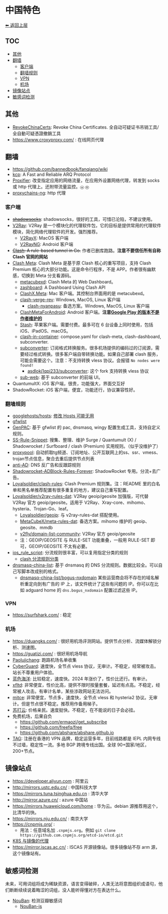 # 中国特色

[⬅︎ 返回上层](../#中国特色)

## TOC

<!-- MarkdownTOC GFM -->

- [其他](#其他)
- [翻墙](#翻墙)
    - [客户端](#客户端)
    - [翻墙规则](#翻墙规则)
    - [VPN](#vpn)
    - [机场](#机场)
- [镜像站点](#镜像站点)
- [敏感词检测](#敏感词检测)

<!-- /MarkdownTOC -->

## 其他

- [RevokeChinaCerts](https://github.com/chengr28/RevokeChinaCerts): Revoke China Certificates.  全自动可疑证书吊销工具/全自動可疑憑證撤銷工具
- https://www.croxyproxy.com/ : 在线网页代理

## 翻墙

- https://github.com/bannedbook/fanqiang/wiki
- [kcp](https://github.com/skywind3000/kcp):  A Fast and Reliable ARQ Protocol
- [Proxifier](https://www.proxifier.com/): 改变指定应用的网络流量，在应用外设置网络代理，转发到 socks 或 http 代理上。还附带流量监控。`ⓦ` `Ⓜ`
- [proxychains-ng](https://github.com/rofl0r/proxychains-ng): http 代理

### 客户端

- ~~[shadowsocks](https://github.com/shadowsocks/shadowsocks)~~: shadowsocks，很好的工具，可惜已沦陷，不建议使用。
- [V2Ray](https://github.com/v2ray/v2ray-core): V2Ray 是一个模块化的代理软件包，它的目标是提供常用的代理软件模块，简化网络代理软件的开发。强烈推荐。
  - [V2RayX](https://github.com/Cenmrev/V2RayX): MacOS 客户端
  - [V2RayNG](https://github.com/2dust/v2rayNG): Android 客户端
- ~~[Clash](https://github.com/Dreamacro/clash): A rule-based tunnel in Go.~~ 作者已删库跑路。**注意不要信任所有自称 Clash 官网的网站**
- [Clash Meta](https://github.com/MetaCubeX/mihomo): Clash Meta 是基于原 Clash 核心的重写项目，支持 Clash Premium 核心的大部分功能。这是命令行程序，不是 APP。作者很有幽默感，切换到 Meta 分支看源码。
  - [metacubexd](https://github.com/MetaCubeX/metacubexd): Clash Meta 的 Web Dashboard。
  - [zashboard](https://github.com/Zephyruso/zashboard): A Dashboard Using Clash API
  - [ClashX.Meta](https://github.com/MetaCubeX/ClashX.Meta/tree/meta): Mac 客户端。其控制台界面用的是 metacubexd。
  - [clash-verge-rev](https://github.com/clash-verge-rev/clash-verge-rev): Windows, MacOS, Linux 客户端
    - [clash-nyanpasu](https://github.com/LibNyanpasu/clash-nyanpasu): 备选方案。Windows, MacOS, Linux 客户端
  - [ClashMetaForAndroid](https://github.com/MetaCubeX/ClashMetaForAndroid): Android 客户端。**注意[Google Play 的版本不是作者维护的](https://github.com/MetaCubeX/ClashMetaForAndroid/discussions/201)**
  - [Stash](https://stash.wiki/): 苹果客户端。需要付费。最多可在 6 台设备上同时使用，包括 iOS、iPadOS、macOS。
  - [clash-in-container](https://github.com/adoyle-h/clash-in-container): compose.yaml for clash-meta, clash-dashboard, subconverter.
  - [subconverter](https://github.com/tindy2013/subconverter): 订阅格式转换服务。很多机场提供的编码过的订阅源，需要经过格式转换。很多客户端自带转换功能。如果自己部署 clash 服务，可能会需要这个。注意：不支持转换 vless 协议。会报错 `No nodes were found!`
    - [asdlokj1qpi233/subconverter](https://github.com/asdlokj1qpi233/subconverter): 这个 fork 支持转换 vless 协议
  - [sub-web](https://github.com/CareyWang/sub-web): 基于 subconverter 的前端 UI。
- QuantumultX: iOS 客户端，很贵，功能强大，界面交互好
- ShadowRocket: iOS 客户端，便宜，功能还行，协议兼容性好。

### 翻墙规则

- [googlehosts/hosts](https://github.com/googlehosts/hosts): [修改 Hosts 可能无用](https://github.com/googlehosts/hosts/wiki/%E5%B8%B8%E8%A7%81%E9%97%AE%E9%A2%98#%E8%BF%99%E4%B8%AAhosts%E4%B8%80%E7%82%B9%E7%94%A8%E9%83%BD%E6%B2%A1%E6%9C%89%E5%8D%8A%E5%81%9C%E6%9B%B4%E6%98%AF%E4%BB%80%E4%B9%88%E6%84%8F%E6%80%9D)
- [gfwlist](https://github.com/gfwlist/gfwlist)
- [GenPAC](https://github.com/JinnLynn/genpac): 基于 gfwlist 的 pac, dnsmasq, wingy 配置生成工具，支持自定义规则。
- [SS-Rule-Snippet](https://github.com/Hackl0us/SS-Rule-Snippet): 搜集、整理、维护 Surge / Quantumult (X) / Shadowrocket / Surfboard / clash (Premium) 实用规则。（似乎没维护了）
- [proxypool](https://github.com/zu1k/proxypool): 自动抓取tg频道、订阅地址、公开互联网上的ss、ssr、vmess、trojan节点信息，聚合去重后提供节点列表
- [anti-AD](https://github.com/privacy-protection-tools/anti-AD): DNS 反广告和反跟踪规则
- [Shadowrocket-ADBlock-Rules-Forever](https://github.com/Johnshall/Shadowrocket-ADBlock-Rules-Forever): ShadowRocket 专用。分流+去广告。
- [Loyalsoldier/clash-rules](https://github.com/Loyalsoldier/clash-rules): Clash Premium 规则集。注：README 里的白名单和黑名单推荐配置有很多重复的地方，建议自己重写配置。
- [Loyalsoldier/v2ray-rules-dat](https://github.com/Loyalsoldier/v2ray-rules-dat): V2Ray geoip/geosite 加强版，可代替 V2Ray 官方 geoip/geosite。适用于 V2Ray、Xray-core、mihomo、hysteria、Trojan-Go、leaf。
  - [Loyalsoldier/geoip](https://github.com/Loyalsoldier/geoip): 与 v2ray-rules-dat 搭配使用。
  - [MetaCubeX/meta-rules-dat](https://github.com/MetaCubeX/meta-rules-dat): 备选方案。mihomo 维护的 geoip、geosite、mmdb
  - [v2fly/domain-list-community](https://github.com/v2fly/domain-list-community): V2Ray 官方 geoip/geosite
  - 注：GEOIP/GEOSITE 与 RULE-SET 功能重叠，一般用 RULE-SET 即可，GEOIP/GEOSITE 不太有必要。
- [ios_rule_script](https://github.com/blackmatrix7/ios_rule_script): 分流规则很丰富，可以复用指定分类的规则
  - [clash 分流规则分类](https://github.com/blackmatrix7/ios_rule_script/blob/master/rule/Clash/README.md)
- [dnsmasq-china-list](https://github.com/felixonmars/dnsmasq-china-list): 基于 dnsmasq 的 DNS 分流规则。数据比较全。可以自己写脚本改成别的格式。
  - [dnsmasq-china-list/bogus-nxdomain](https://github.com/felixonmars/dnsmasq-china-list/blob/master/bogus-nxdomain.china.conf) 某些运营商会将不存在的域名解析重定向到有广告的 IP 上，该文件统计了这些有问题的 IP。你可以在比如 adguard home 的 `dns.bogus_nxdomain` 配置过滤这些 IP。

### VPN

- https://surfshark.com/ : 稳定

### 机场

- https://duangks.com/ : 很好用机场评测网站。提供节点分析、流媒体解锁分析、测速图。
- https://guatizi.com/ : 很好用机场导航
- [Paolujichang](https://github.com/limbopro/Paolujichang): 跑路机场名单收集
- [CyberGuard](https://www.cyberguard.best/#/register?code=Z0C5SDfY): 速度快，全节点 vless 协议，无审计。不稳定，经常被攻击。站长不尊重用户体验。
- [蓝色海洋](https://sB181Z.allblueaff.com/FHFD7uaF): 比较稳定，速度快。2024 年涨价了，性价比还行。有审计。
- [xfltd](https://xfltd.org/#/register?code=y8yKhElL): 非常便宜，性价比高，提供不限时按量套餐，延迟有点高。不稳定，经常被人攻击。有审计名单，某些涉政网站无法访问。
- [mitce](https://mitce.net/aff.php?aff=16869): 非常便宜，节点多，速度快，全节点 vless 和 hysteria2 协议。无审计。但是节点很不稳定。推荐用作备用梯子。
- [苏打云](https://v2.suda.moe/): 价格亲民。速度挺快。不稳定，在不能说的日子会必挂。
- 免费机场，后果自负
  - https://github.com/ermaozi/get_subscribe
  - https://github.com/freefq/free
  - https://github.com/abshare/abshare.github.io
- [TAG](https://github.com/winston779/tagInternet): 注册在香港的 VPN 品牌，稳定运营多年，目前线路都是 IEPL 内网专线不过墙，稳定性一流。多地 BGP 跨境专线出国。全球 90+国家/地区，200+节点。

## 镜像站点

- https://developer.aliyun.com : 阿里云
- http://mirrors.ustc.edu.cn/ : 中国科技大学
- https://mirrors.tuna.tsinghua.edu.cn : 清华大学
- http://mirror.azure.cn/ : azure 中国站
- https://mirrors.huaweicloud.com/home : 华为云。debian 源推荐用这个，比清华的快。
- https://mirrors.nju.edu.cn/ : 南京大学
- https://cnpmjs.org/ :
  - 用法：任意域名加 `.cnpmjs.org`。例如 `git clone https://github.com.cnpmjs.org/etcd-io/etcd.git`
- [K8S 与镜像的代理](./k8s.md#镜像与代理)
- https://mirror.iscas.ac.cn/ : ISCAS 开源镜像站。很多镜像站不存 arm 源，这个镜像站有。

## 敏感词检测

未来，可用词组将成为稀缺资源，语言变得破碎，人类无法将意图组织成语句，他们断断续续说着晦涩的词组，没人能听得懂对方在表达什么。

- [NouBan](https://drrouen.github.io/tools/NouBan/): 检测豆瓣敏感词
  - [NouBan-js](https://github.com/drrouen/NouBan-js)
